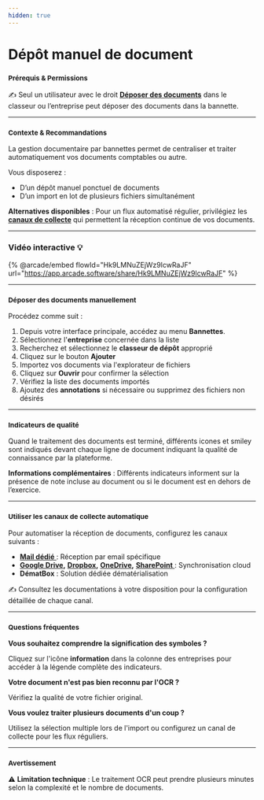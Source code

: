 ```yaml
---
hidden: true
---
```


# Dépôt manuel de document

### <sup>**Prérequis & Permissions**</sup>

✍️ Seul un utilisateur avec le droit [**Déposer des documents**](../administration/detail-des-droits.md) dans le classeur ou l’entreprise peut déposer des documents dans la bannette.

***

### <sup>**Contexte & Recommandations**</sup>

La gestion documentaire par bannettes permet de centraliser et traiter automatiquement vos documents comptables ou autre.

Vous disposerez :

* D’un dépôt manuel ponctuel de documents
* D’un import en lot de plusieurs fichiers simultanément

**Alternatives disponibles** : Pour un flux automatisé régulier, privilégiez les [**canaux de collecte**](../collecte-automatique/) qui permettent la réception continue de vos documents.

***

### **Vidéo interactive** :bulb:[&#xD;](https://app.arcade.software/share/Ekl1mfs0I4ZlmeMQmkoz)

{% @arcade/embed flowId="Hk9LMNuZEjWz9lcwRaJF" url="https://app.arcade.software/share/Hk9LMNuZEjWz9lcwRaJF" %}

***

### <sup>**Déposer des documents manuellement**</sup>

Procédez comme suit :

1. Depuis votre interface principale, accédez au menu **Bannettes**.
2. Sélectionnez l'**entreprise** concernée dans la liste
3. Recherchez et sélectionnez le **classeur de dépôt** approprié
4. Cliquez sur le bouton **Ajouter**
5. Importez vos documents via l'explorateur de fichiers
6. Cliquez sur **Ouvrir** pour confirmer la sélection
7. Vérifiez la liste des documents importés
8. Ajoutez des **annotations** si nécessaire ou supprimez des fichiers non désirés

***

### <sup>**Indicateurs de qualité**</sup>

Quand le traitement des documents est terminé, différents icones et smiley sont indiqués devant chaque ligne de document indiquant la qualité de connaissance par la plateforme.

**Informations complémentaires** : Différents indicateurs informent sur la présence de note incluse au document ou si le document est en dehors de l’exercice.

***

### <sup>**Utiliser les canaux de collecte automatique**</sup>

Pour automatiser la réception de documents, configurez les canaux suivants :

* [**Mail dédié** ](../collecte-automatique/parametrage-mail-dedie.md): Réception par email spécifique
* [**Google Drive**](../collecte-automatique/parametrage-google-drive.md)**,** [**Dropbox**](../collecte-automatique/parametrage-dropbox.md)**,** [**OneDrive**](../collecte-automatique/parametrage-onedrive.md)**,** [**SharePoint** ](../collecte-automatique/parametrage-sharepoint.md): Synchronisation cloud
* **DématBox** : Solution dédiée dématérialisation

✍️ Consultez les documentations à votre disposition pour la configuration détaillée de chaque canal.

***

### <sup>**Questions fréquentes**</sup>

**Vous souhaitez comprendre la signification des symboles ?**

Cliquez sur l'icône **information** dans la colonne des entreprises pour accéder à la légende complète des indicateurs.

**Votre document n'est pas bien reconnu par l'OCR ?**

Vérifiez la qualité de votre fichier original.

**Vous voulez traiter plusieurs documents d'un coup ?**

Utilisez la sélection multiple lors de l'import ou configurez un canal de collecte pour les flux réguliers.

***

### <sup>**Avertissement**</sup>

⚠️ **Limitation technique** : Le traitement OCR peut prendre plusieurs minutes selon la complexité et le nombre de documents.
